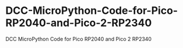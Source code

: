 # DCC-MicroPython-Code-for-Pico-RP2040-and-Pico-2-RP2340
DCC MicroPython Code for Pico RP2040  and Pico 2 RP2340
